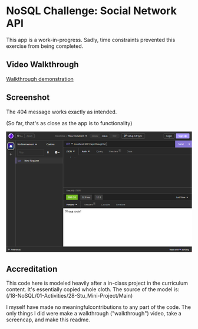 # NoSQL Challenge: Social Network API

This app is a work-in-progress. Sadly, time constraints prevented this exercise from being completed.

## Video Walkthrough

[Walkthrough demonstration](https://watch.screencastify.com/v/vxA7EIxx5FzoVoyppGiD)

## Screenshot

The 404 message works exactly as intended.

(So far, that's as close as the app is to functionality)

![module eighteen challenge screencap](./assets/screencap_for_readme.png)

## Accreditation

This code here is modeled heavily after a in-class project in the curriculum content. It's essentially copied whole cloth. The source of the model is: (/18-NoSQL/01-Activities/28-Stu_Mini-Project/Main)

I myself have made no meaningfulcontributions to any part of the code. The only things I did were make a walkthrough ("walkthrough") video, take a screencap, and make this readme.
